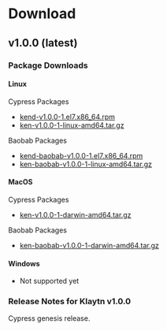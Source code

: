 # Download

## v1.0.0 \(latest\)

### Package Downloads

#### Linux

Cypress Packages

* [kend-v1.0.0-1.el7.x86\_64.rpm](http://packages.klaytn.net/klaytn/v1.0.0/kend-v1.0.0-1.el7.x86_64.rpm)
* [ken-v1.0.0-1-linux-amd64.tar.gz](http://packages.klaytn.net/klaytn/v1.0.0/ken-v1.0.0-1-linux-amd64.tar.gz)

Baobab Packages

* [kend-baobab-v1.0.0-1.el7.x86\_64.rpm](http://packages.klaytn.net/klaytn/v1.0.0/kend-baobab-v1.0.0-1.el7.x86_64.rpm)
* [ken-baobab-v1.0.0-1-linux-amd64.tar.gz](http://packages.klaytn.net/klaytn/v1.0.0/ken-baobab-v1.0.0-1-linux-amd64.tar.gz)

#### MacOS

Cypress Packages

* [ken-v1.0.0-1-darwin-amd64.tar.gz](http://packages.klaytn.net/klaytn/v1.0.0/ken-v1.0.0-1-darwin-amd64.tar.gz)

Baobab Packages

* [ken-baobab-v1.0.0-1-darwin-amd64.tar.gz](http://packages.klaytn.net/klaytn/v1.0.0/ken-baobab-v1.0.0-1-darwin-amd64.tar.gz)

#### Windows

* Not supported yet

### Release Notes for Klaytn v1.0.0

Cypress genesis release.